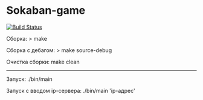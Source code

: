 # Sokaban-game
[![Build Status](https://travis-ci.com/magmador/Sokaban-game.svg?branch=master)](https://travis-ci.com/magmador/Sokaban-game)

Сборка: > make

Сборка с дебагом: > make source-debug

Очистка сборки: make clean
***
Запуск: ./bin/main

Запуск с вводом ip-сервера: ./bin/main 'ip-адрес'
